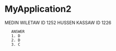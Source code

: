 # MyApplication2

   MEDIN WILETAW ID 1252
   HUSSEN KASSAW ID 1226
   
       ANSWER
       1. D
       2. D
       3. C
